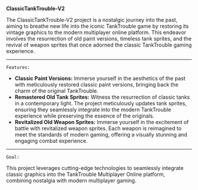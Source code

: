 **ClassicTankTrouble-V2**

The ClassicTankTrouble-V2 project is a nostalgic journey into the past, aiming to breathe new life into the iconic TankTrouble game by restoring its vintage graphics to the modern multiplayer online platform. This endeavor involves the resurrection of old paint versions, timeless tank sprites, and the revival of weapon sprites that once adorned the classic TankTrouble gaming experience.
****
`Features:`

- **Classic Paint Versions:** Immerse yourself in the aesthetics of the past with meticulously restored classic paint versions, bringing back the charm of the original TankTrouble.
- **Remastered Old Tank Sprites:** Witness the resurrection of classic tanks in a contemporary light. The project meticulously updates tank sprites, ensuring they seamlessly integrate into the modern TankTrouble experience while preserving the essence of the originals.
- **Revitalized Old Weapon Sprites:** Immerse yourself in the excitement of battle with revitalized weapon sprites. Each weapon is reimagined to meet the standards of modern gaming, offering a visually stunning and engaging combat experience.
****
`Goal:`

This project leverages cutting-edge technologies to seamlessly integrate classic graphics into the TankTrouble Multiplayer Online platform, combining nostalgia with modern multiplayer gaming.

